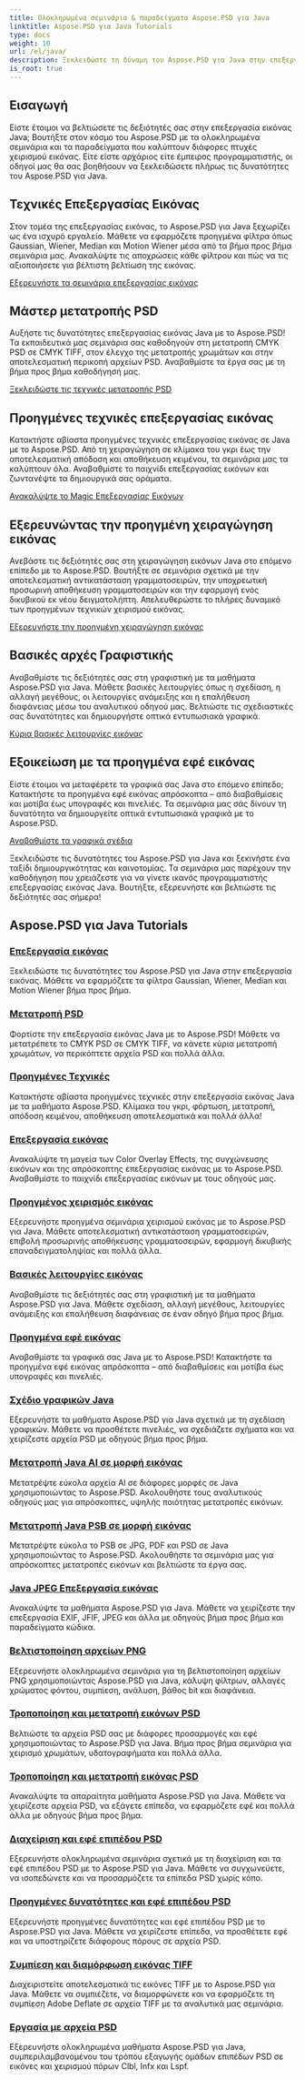 ```yaml
---
title: Ολοκληρωμένα σεμινάρια & παραδείγματα Aspose.PSD για Java
linktitle: Aspose.PSD για Java Tutorials
type: docs
weight: 10
url: /el/java/
description: Ξεκλειδώστε τη δύναμη του Aspose.PSD για Java στην επεξεργασία εικόνας! Κύρια φίλτρα όπως το Gaussian, το Wiener, το Median και το Motion Wiener με οδηγίες βήμα προς βήμα.
is_root: true
---
```


## Εισαγωγή

Είστε έτοιμοι να βελτιώσετε τις δεξιότητές σας στην επεξεργασία εικόνας Java; Βουτήξτε στον κόσμο του Aspose.PSD με τα ολοκληρωμένα σεμινάρια και τα παραδείγματα που καλύπτουν διάφορες πτυχές χειρισμού εικόνας. Είτε είστε αρχάριος είτε έμπειρος προγραμματιστής, οι οδηγοί μας θα σας βοηθήσουν να ξεκλειδώσετε πλήρως τις δυνατότητες του Aspose.PSD για Java.

## Τεχνικές Επεξεργασίας Εικόνας

Στον τομέα της επεξεργασίας εικόνας, το Aspose.PSD για Java ξεχωρίζει ως ένα ισχυρό εργαλείο. Μάθετε να εφαρμόζετε προηγμένα φίλτρα όπως Gaussian, Wiener, Median και Motion Wiener μέσα από τα βήμα προς βήμα σεμινάρια μας. Ανακαλύψτε τις αποχρώσεις κάθε φίλτρου και πώς να τις αξιοποιήσετε για βέλτιστη βελτίωση της εικόνας.

[Εξερευνήστε τα σεμινάρια επεξεργασίας εικόνας](./image-processing/)

## Μάστερ μετατροπής PSD

Αυξήστε τις δυνατότητες επεξεργασίας εικόνας Java με το Aspose.PSD! Τα εκπαιδευτικά μας σεμινάρια σας καθοδηγούν στη μετατροπή CMYK PSD σε CMYK TIFF, στον έλεγχο της μετατροπής χρωμάτων και στην αποτελεσματική περικοπή αρχείων PSD. Αναβαθμίστε τα έργα σας με τη βήμα προς βήμα καθοδήγησή μας.

[Ξεκλειδώστε τις τεχνικές μετατροπής PSD](./psd-conversion/)

## Προηγμένες τεχνικές επεξεργασίας εικόνας

Κατακτήστε αβίαστα προηγμένες τεχνικές επεξεργασίας εικόνας σε Java με το Aspose.PSD. Από τη χειραγώγηση σε κλίμακα του γκρι έως την αποτελεσματική απόδοση και αποθήκευση κειμένου, τα σεμινάρια μας τα καλύπτουν όλα. Αναβαθμίστε το παιχνίδι επεξεργασίας εικόνων και ζωντανέψτε τα δημιουργικά σας οράματα.

[Ανακαλύψτε το Magic Επεξεργασίας Εικόνων](./image-editing/)

## Εξερευνώντας την προηγμένη χειραγώγηση εικόνας

Ανεβάστε τις δεξιότητές σας στη χειραγώγηση εικόνων Java στο επόμενο επίπεδο με το Aspose.PSD. Βουτήξτε σε σεμινάρια σχετικά με την αποτελεσματική αντικατάσταση γραμματοσειρών, την υποχρεωτική προσωρινή αποθήκευση γραμματοσειρών και την εφαρμογή ενός δικυβικού εκ νέου δειγματολήπτη. Απελευθερώστε το πλήρες δυναμικό των προηγμένων τεχνικών χειρισμού εικόνας.

[Εξερευνήστε την προηγμένη χειραγώγηση εικόνας](./advanced-image-manipulation/)

## Βασικές αρχές Γραφιστικής

Αναβαθμίστε τις δεξιότητές σας στη γραφιστική με τα μαθήματα Aspose.PSD για Java. Μάθετε βασικές λειτουργίες όπως η σχεδίαση, η αλλαγή μεγέθους, οι λειτουργίες ανάμειξης και η επαλήθευση διαφάνειας μέσω του αναλυτικού οδηγού μας. Βελτιώστε τις σχεδιαστικές σας δυνατότητες και δημιουργήστε οπτικά εντυπωσιακά γραφικά.

[Κύρια βασικές λειτουργίες εικόνας](./basic-image-operations/)

## Εξοικείωση με τα προηγμένα εφέ εικόνας

Είστε έτοιμοι να μεταφέρετε τα γραφικά σας Java στο επόμενο επίπεδο; Κατακτήστε τα προηγμένα εφέ εικόνας απρόσκοπτα – από διαβαθμίσεις και μοτίβα έως υπογραφές και πινελιές. Τα σεμινάρια μας σάς δίνουν τη δυνατότητα να δημιουργείτε οπτικά εντυπωσιακά γραφικά με το Aspose.PSD.

[Αναβαθμίστε τα γραφικά σχέδια](./advanced-image-effects/)

Ξεκλειδώστε τις δυνατότητες του Aspose.PSD για Java και ξεκινήστε ένα ταξίδι δημιουργικότητας και καινοτομίας. Τα σεμινάρια μας παρέχουν την καθοδήγηση που χρειάζεστε για να γίνετε ικανός προγραμματιστής επεξεργασίας εικόνας Java. Βουτήξτε, εξερευνήστε και βελτιώστε τις δεξιότητές σας σήμερα!
## Aspose.PSD για Java Tutorials
### [Επεξεργασία εικόνας](./image-processing/)
Ξεκλειδώστε τις δυνατότητες του Aspose.PSD για Java στην επεξεργασία εικόνας. Μάθετε να εφαρμόζετε τα φίλτρα Gaussian, Wiener, Median και Motion Wiener βήμα προς βήμα.
### [Μετατροπή PSD](./psd-conversion/)
Φορτίστε την επεξεργασία εικόνας Java με το Aspose.PSD! Μάθετε να μετατρέπετε το CMYK PSD σε CMYK TIFF, να κάνετε κύρια μετατροπή χρωμάτων, να περικόπτετε αρχεία PSD και πολλά άλλα. 
### [Προηγμένες Τεχνικές](./advanced-techniques/)
Κατακτήστε αβίαστα προηγμένες τεχνικές στην επεξεργασία εικόνας Java με τα μαθήματα Aspose.PSD. Κλίμακα του γκρι, φόρτωση, μετατροπή, απόδοση κειμένου, αποθήκευση αποτελεσματικά και πολλά άλλα!
### [Επεξεργασία εικόνας](./image-editing/)
Ανακαλύψτε τη μαγεία των Color Overlay Effects, της συγχώνευσης εικόνων και της απρόσκοπτης επεξεργασίας εικόνας με το Aspose.PSD. Αναβαθμίστε το παιχνίδι επεξεργασίας εικόνων με τους οδηγούς μας.
### [Προηγμένος χειρισμός εικόνας](./advanced-image-manipulation/)
Εξερευνήστε προηγμένα σεμινάρια χειρισμού εικόνας με το Aspose.PSD για Java. Μάθετε αποτελεσματική αντικατάσταση γραμματοσειρών, επιβολή προσωρινής αποθήκευσης γραμματοσειρών, εφαρμογή δικυβικής επαναδειγματοληψίας και πολλά άλλα.
### [Βασικές λειτουργίες εικόνας](./basic-image-operations/)
Αναβαθμίστε τις δεξιότητές σας στη γραφιστική με τα μαθήματα Aspose.PSD για Java. Μάθετε σχεδίαση, αλλαγή μεγέθους, λειτουργίες ανάμειξης και επαλήθευση διαφάνειας σε έναν οδηγό βήμα προς βήμα.
### [Προηγμένα εφέ εικόνας](./advanced-image-effects/)
Αναβαθμίστε τα γραφικά σας Java με το Aspose.PSD! Κατακτήστε τα προηγμένα εφέ εικόνας απρόσκοπτα – από διαβαθμίσεις και μοτίβα έως υπογραφές και πινελιές.
### [Σχέδιο γραφικών Java](./java-graphics-drawing/)
Εξερευνήστε τα μαθήματα Aspose.PSD για Java σχετικά με τη σχεδίαση γραφικών. Μάθετε να προσθέτετε πινελιές, να σχεδιάζετε σχήματα και να χειρίζεστε αρχεία PSD με οδηγούς βήμα προς βήμα.
### [Μετατροπή Java AI σε μορφή εικόνας](./java-ai-to-image-format-conversion/)
Μετατρέψτε εύκολα αρχεία AI σε διάφορες μορφές σε Java χρησιμοποιώντας το Aspose.PSD. Ακολουθήστε τους αναλυτικούς οδηγούς μας για απρόσκοπτες, υψηλής ποιότητας μετατροπές εικόνων.
### [Μετατροπή Java PSB σε μορφή εικόνας](./java-psb-to-image-format-conversion/)
Μετατρέψτε εύκολα το PSB σε JPG, PDF και PSD σε Java χρησιμοποιώντας το Aspose.PSD. Ακολουθήστε τα σεμινάρια μας για απρόσκοπτες μετατροπές εικόνων και βελτιώστε τα έργα σας.
### [Java JPEG Επεξεργασία εικόνας](./java-jpeg-image-processing/)
Ανακαλύψτε τα μαθήματα Aspose.PSD για Java. Μάθετε να χειρίζεστε την επεξεργασία EXIF, JFIF, JPEG και άλλα με οδηγούς βήμα προς βήμα και παραδείγματα κώδικα.
### [Βελτιστοποίηση αρχείων PNG](./optimizing-png-files/)
Εξερευνήστε ολοκληρωμένα σεμινάρια για τη βελτιστοποίηση αρχείων PNG χρησιμοποιώντας Aspose.PSD για Java, κάλυψη φίλτρων, αλλαγές χρώματος φόντου, συμπίεση, ανάλυση, βάθος bit και διαφάνεια.
### [Τροποποίηση και μετατροπή εικόνων PSD](./modifying-converting-psd-images/)
Βελτιώστε τα αρχεία PSD σας με διάφορες προσαρμογές και εφέ χρησιμοποιώντας το Aspose.PSD για Java. Βήμα προς βήμα σεμινάρια για χειρισμό χρωμάτων, υδατογραφήματα και πολλά άλλα.
### [Τροποποίηση και μετατροπή εικόνας PSD](./psd-image-modification-conversion/)
Ανακαλύψτε τα απαραίτητα μαθήματα Aspose.PSD για Java. Μάθετε να χειρίζεστε αρχεία PSD, να εξάγετε επίπεδα, να εφαρμόζετε εφέ και πολλά άλλα με οδηγούς βήμα προς βήμα.
### [Διαχείριση και εφέ επιπέδου PSD](./psd-layer-management-effects/)
Εξερευνήστε ολοκληρωμένα σεμινάρια σχετικά με τη διαχείριση και τα εφέ επιπέδου PSD με το Aspose.PSD για Java. Μάθετε να συγχωνεύετε, να ισοπεδώνετε και να προσαρμόζετε τα επίπεδα PSD χωρίς κόπο.
### [Προηγμένες δυνατότητες και εφέ επιπέδου PSD](./advanced-psd-layer-features-effects/)
Εξερευνήστε προηγμένες δυνατότητες και εφέ επιπέδου PSD με το Aspose.PSD για Java. Μάθετε να χειρίζεστε επίπεδα, να προσθέτετε εφέ και να υποστηρίζετε διάφορους πόρους σε αρχεία PSD.
### [Συμπίεση και διαμόρφωση εικόνας TIFF](./tiff-image-compression-configuration/)
Διαχειριστείτε αποτελεσματικά τις εικόνες TIFF με το Aspose.PSD για Java. Μάθετε να συμπιέζετε, να διαμορφώνετε και να εφαρμόζετε τη συμπίεση Adobe Deflate σε αρχεία TIFF με τα αναλυτικά μας σεμινάρια.
### [Εργασία με αρχεία PSD](./working-with-psd-files/)
Εξερευνήστε ολοκληρωμένα μαθήματα Aspose.PSD για Java, συμπεριλαμβανομένου του τρόπου εξαγωγής ομάδων επιπέδων PSD σε εικόνες και χειρισμού πόρων Clbl, Infx και Lspf.